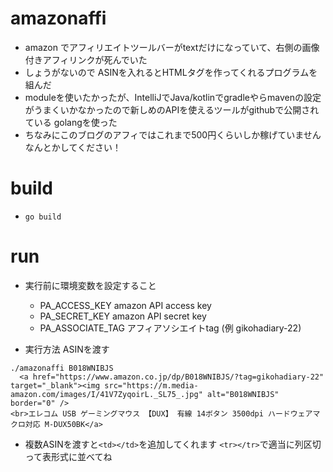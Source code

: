 # amazonaffi

- amazon でアフィリエイトツールバーがtextだけになっていて、右側の画像付きアフィリンクが死んでいた
- しょうがないので ASINを入れるとHTMLタグを作ってくれるプログラムを組んだ
- moduleを使いたかったが、IntelliJでJava/kotlinでgradleやらmavenの設定がうまくいかなかったので新しめのAPIを使えるツールがgithubで公開されている golangを使った
- ちなみにこのブログのアフィではこれまで500円くらいしか稼げていません　なんとかしてください！

# build
- `go build`

# run
- 実行前に環境変数を設定すること
  - PA_ACCESS_KEY amazon API access key
  - PA_SECRET_KEY  amazon API secret key
  - PA_ASSOCIATE_TAG  アフィアソシエイトtag (例 gikohadiary-22)

- 実行方法 ASINを渡す
```
./amazonaffi B018WNIBJS
  <a href="https://www.amazon.co.jp/dp/B018WNIBJS/?tag=gikohadiary-22" target="_blank"><img src="https://m.media-amazon.com/images/I/41V7ZyqoirL._SL75_.jpg" alt="B018WNIBJS" border="0" />
<br>エレコム USB ゲーミングマウス 【DUX】 有線 14ボタン 3500dpi ハードウェアマクロ対応 M-DUX50BK</a>
```
- 複数ASINを渡すと`<td></td>`を追加してくれます `<tr></tr>`で適当に列区切って表形式に並べてね


